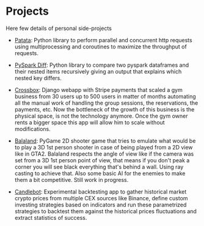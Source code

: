 # Projects

Here few details of personal side-projects

* [Patata](patata.md):
Python library to perform parallel and concurrent http requests using multiprocessing and coroutines to maximize the throughput of requests.

* [PySpark Diff](pyspark_diff.md):
Python library to compare two pyspark dataframes and their nested items recursively giving an output that explains which nested key differs.

* [Crossbox](crossbox.md):
Django webapp with Stripe payments that scaled a gym business from 30 users
up to 500 users in matter of months automating all the manual work of handling
the group sessions, the reservations, the payments, etc. Now the bottleneck of the growth of this business is the physical space, is not the technology anymore. Once the gym owner rents a bigger space this app will allow him to scale without modifications.

* [Balaland](balaland.md):
PyGame 2D shooter game that tries to emulate what would be to play a 3D 1st person shooter in case of being played from a 2D view like in GTA2. Balaland respects the angle of view like if the camera was set from a 3D 1st person point of view, that means if you don't peak a corner you will see black everything that's behind a wall. Using ray casting to achieve that. Also some basic AI for the enemies to make them a bit competitive.
Still work in progress.

* [Candlebot](candlebot.md):
Experimental backtesting app to gather historical market crypto prices from multiple CEX sources like Binance, define custom investing strategies based on indicators and run these parametrized strategies to backtest them against the historical prices fluctuations and extract statistics of success.